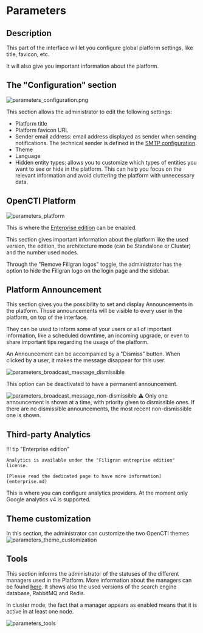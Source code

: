 # Parameters

## Description

This part of the interface wil let you configure global platform settings, like title, favicon, etc.

It will also give you important information about the platform.

## The "Configuration" section
![parameters_configuration.png](assets/parameters_configuration.png)

This section allows the administrator to edit the following settings:

- Platform title
- Platform favicon URL
- Sender email address: email address displayed as sender when sending notifications. The technical sender is defined in the [SMTP configuration](../deployment/configuration.md#smtp-service).
- Theme
- Language
- Hidden entity types: allows you to customize which types of entities you want to see or hide in the platform. This can help you focus on the relevant information and avoid cluttering the platform with unnecessary data.

## OpenCTI Platform
![parameters_platform](assets/parameters_platform.png)

This is where the [Enterprise edition](enterprise.md) can be enabled.

This section gives important information about the platform like the used version, the edition, the architecture mode (can be Standalone or Cluster) and the number used nodes.

Through the "Remove Filigran logos" toggle, the administrator has the option to hide the Filigran logo on the login page and the sidebar.


## Platform Announcement

This section gives you the possibility to set and display Announcements in the platform. Those announcements will be visible to every user in the platform, on top of the interface.

They can be used to inform some of your users or all of important information, like a scheduled downtime, an incoming upgrade, or even to share important tips regarding the usage of the platform.


An Announcement can be accompanied by a "Dismiss” button. When clicked by a user, it makes the message disappear for this user.

![parameters_broadcast_message_dismissible](assets/parameters_broadcast_message_dismissible.png)

This option can be deactivated to have a permanent announcement.

![parameters_broadcast_message_non-dismissible](assets/parameters_broadcast_message_non-dismissible.png)
⚠️ Only one announcement is shown at a time, with priority given to dismissible ones. If there are no dismissible announcements, the most recent non-dismissible one is shown.

## Third-party Analytics

!!! tip "Enterprise edition"

    Analytics is available under the "Filigran entreprise edition" license.

    [Please read the dedicated page to have more information](enterprise.md)

This is where you can configure analytics providers. At the moment only Google analytics v4 is supported.

## Theme customization

In this section, the administrator can customize the two OpenCTI themes
![parameters_theme_customization](assets/parameters_theme_customization.png)


## Tools

This section informs the administrator of the statuses of the different managers used in the Platform. More information about the managers can be found [here](../deployment/managers.md).
It shows also the used versions of the search engine database, RabbitMQ and Redis.

In cluster mode, the fact that a manager appears as enabled means that it is active in at least one node. 

![parameters_tools](assets/parameters_tools.png)
